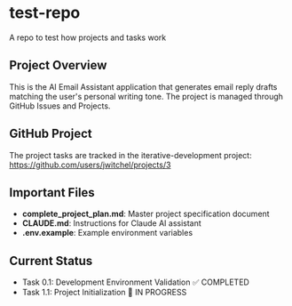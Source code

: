 # test-repo
A repo to test how projects and tasks work

## Project Overview
This is the AI Email Assistant application that generates email reply drafts matching the user's personal writing tone. The project is managed through GitHub Issues and Projects.

## GitHub Project
The project tasks are tracked in the iterative-development project:
https://github.com/users/jwitchel/projects/3

## Important Files
- **complete_project_plan.md**: Master project specification document
- **CLAUDE.md**: Instructions for Claude AI assistant
- **.env.example**: Example environment variables

## Current Status
- Task 0.1: Development Environment Validation ✅ COMPLETED
- Task 1.1: Project Initialization 🚧 IN PROGRESS